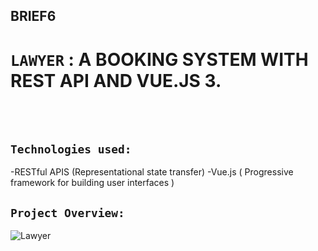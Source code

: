 ## BRIEF6
# ```LAWYER``` : A BOOKING SYSTEM WITH REST API AND VUE.JS 3.
<br>
<br>

## ``Technologies used:``  

-RESTful APIS (Representational state transfer)
-Vue.js ( Progressive framework for building user interfaces )




## ``Project Overview:``
![Lawyer](https://user-images.githubusercontent.com/77494902/125268706-de5b5f00-e2ff-11eb-8091-5e6f1493910f.gif)
